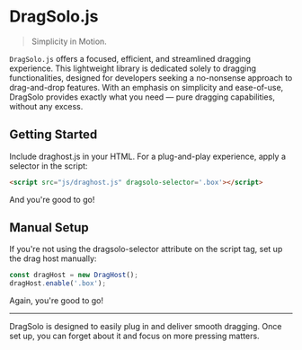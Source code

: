 # DragSolo.js

> Simplicity in Motion.

`DragSolo.js` offers a focused, efficient, and streamlined dragging experience. This lightweight library is dedicated solely to dragging functionalities, designed for developers seeking a no-nonsense approach to drag-and-drop features. With an emphasis on simplicity and ease-of-use, DragSolo provides exactly what you need — pure dragging capabilities, without any excess.

## Getting Started

Include draghost.js in your HTML. For a plug-and-play experience, apply a selector in the script:

```html
<script src="js/draghost.js" dragsolo-selector='.box'></script>
```
And you're good to go!

## Manual Setup

If you're not using the dragsolo-selector attribute on the script tag, set up the drag host manually:

```js
const dragHost = new DragHost();
dragHost.enable('.box');
```

Again, you're good to go!

---

DragSolo is designed to easily plug in and deliver smooth dragging. Once set up, you can forget about it and focus on more pressing matters.

